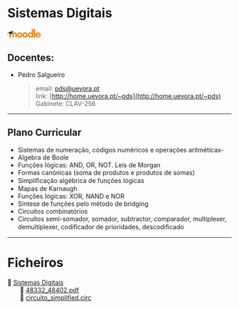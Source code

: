 # Sistemas Digitais
[ <img width="75px" src="https://github.com/GBarradas/GBarradas/blob/main/img/moodle.png?raw=true">](https://www.moodle.uevora.pt/2021/course/view.php?id=631)
## Docentes:

- Pedro Salgueiro
  > email: [pds@uevora.pt](pds@uevora.pt)   
    link: [http://home.uevora.pt/~pds](http://home.uevora.pt/~pds)   
    Gabinete: CLAV-256

--- 
## Plano Curricular
- Sistemas de numeração, códigos numéricos e operações aritméticas-   
- Algebra de Boole
-  Funções lógicas: AND, OR, NOT. Leis de Morgan
- Formas canónicas (soma de produtos e produtos de somas)
- Simpliﬁcação algébrica de funções lógicas
- Mapas de Karnaugh
- Funções lógicas: XOR, NAND e NOR
- Síntese de funções pelo método de bridging
- Circuitos combinatórios
- Circuitos semi-somador, somador, subtractor, comparador, multiplexer, demultiplexer, codiﬁcador de prioridades, descodiﬁcado  

---  
# Ficheiros
📂 [Sistemas Digitais]()  
&emsp;&emsp;📄 [48332_48402.pdf](48332_48402.pdf)  
&emsp;&emsp;📄 [circuito_simplified.circ](circuito_simplified.circ)  

